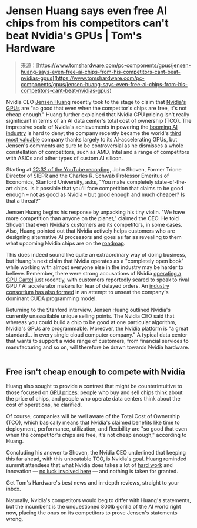 <!--yml
category: 未分类
date: 2024-05-27 14:49:59
-->

# Jensen Huang says even free AI chips from his competitors can't beat Nvidia's GPUs | Tom's Hardware

> 来源：[https://www.tomshardware.com/pc-components/gpus/jensen-huang-says-even-free-ai-chips-from-his-competitors-cant-beat-nvidias-gpus](https://www.tomshardware.com/pc-components/gpus/jensen-huang-says-even-free-ai-chips-from-his-competitors-cant-beat-nvidias-gpus)

Nvidia CEO [Jensen Huang](https://www.tomshardware.com/pc-components/gpus/nvidia-ceo-jensen-dishes-out-career-tips-for-the-fast-changing-ai-era) recently took to the stage to claim that [Nvidia's GPUs](https://www.tomshardware.com/news/nvidias-blackwell-gpus-rumored-to-feature-up-to-33-more-cores-512-bit-bus) are "so good that even when the competitor's chips are free, it's not cheap enough." Huang further explained that Nvidia GPU pricing isn't really significant in terms of an AI data center's total cost of ownership (TCO). The impressive scale of Nvidia's achievements in powering the [booming AI industry](https://www.tomshardware.com/tech-industry/tsmc-founder-says-unnamed-customers-want-10-new-fabs-to-build-ai-chips) is hard to deny; the company recently became the world's [third most valuable](https://www.tomshardware.com/tech-industry/nvidia-becomes-the-worlds-third-most-valuable-company) company thanks largely to its AI-accelerating GPUs, but Jensen's comments are sure to be controversial as he dismisses a whole constellation of competitors, such as AMD, Intel and a range of competitors with ASICs and other types of custom AI silicon. 

Starting at [22:32 of the YouTube recording](https://youtu.be/cEg8cOx7UZk?t=1352), John Shoven, Former Trione Director of SIEPR and the Charles R. Schwab Professor Emeritus of Economics, Stanford University, asks, "You make completely state-of-the-art chips. Is it possible that you'll face competition that claims to be good enough – not as good as Nvidia – but good enough and much cheaper? Is that a threat?"

Jensen Huang begins his response by unpacking his tiny violin. "We have more competition than anyone on the planet," claimed the CEO. He told Shoven that even Nvidia's customers are its competitors, in some cases. Also, Huang pointed out that Nvidia actively helps customers who are designing alternative AI processors and goes as far as revealing to them what upcoming Nvidia chips are on the [roadmap](https://www.tomshardware.com/pc-components/gpus/nvidias-next-gen-gpus-are-rumored-to-be-codenamed-rubin-arrive-in-2025).

This does indeed sound like quite an extraordinary way of doing business, but Huang's next claim that Nvidia operates as a "completely open book" while working with almost everyone else in the industry may be harder to believe. Remember, there were strong accusations of Nvidia [operating a GPU Cartel](https://www.tomshardware.com/tech-industry/artificial-intelligence/former-amd-gpu-head-accuses-nvidia-of-being-a-gpu-cartel-in-response-to-reports-of-retaliatory-shipment-delays) just recently, with customers reportedly scared to speak to rival GPU / AI accelerator makers for fear of delayed orders. An [industry consortium has also formed](https://techcrunch.com/2023/09/19/the-unified-acceleration-foundation-wants-to-create-an-open-standard-for-accelerator-programming/?_guc_consent_skip=1707852667) in an attempt to unseat the company's dominant CUDA programming model. 

Returning to the Stanford interview, Jensen Huang outlined Nvidia's currently unassailable unique selling points. The Nvidia CEO said that whereas you could build a chip to be good at one particular algorithm, Nvidia's GPUs are programmable. Moreover, the Nvidia platform is "a great standard… in every single cloud computer company." A typical data center that wants to support a wide range of customers, from financial services to manufacturing and so on, will therefore be drawn towards Nvidia hardware.  

## Free isn't cheap enough to compete with Nvidia

Huang also sought to provide a contrast that might be counterintuitive to those focused on [GPU prices](https://www.tomshardware.com/news/lowest-gpu-prices): people who buy and sell chips think about the price of chips, and people who operate data centers think about the cost of operations, he clarified.

Of course, companies will be well aware of the Total Cost of Ownership (TCO), which basically means that Nvidia's claimed benefits like time to deployment, performance, utilization, and flexibility are "so good that even when the competitor's chips are free, it's not cheap enough," according to Huang. 

Concluding his answer to Shoven, the Nvidia CEO underlined that keeping this far ahead, with this unbeatable TCO, is Nvidia's goal. Huang reminded summit attendees that what Nvidia does takes a lot of [hard work](https://www.tomshardware.com/pc-components/gpus/wealthy-nvidia-employees-are-taking-it-easy-in-semi-retirement-mode-even-middle-managers-make-dollar1-million-a-year-or-more-report) and innovation — [no luck involved here](https://www.tomshardware.com/pc-components/gpus/intel-ceo-says-nvidias-ai-dominance-is-pure-luck-nvidia-vp-fires-back-says-intel-lacked-vision-and-execution) — and nothing is taken for granted.

Get Tom's Hardware's best news and in-depth reviews, straight to your inbox.

Naturally, Nvidia's competitors would beg to differ with Huang's statements, but the incumbent is the unquestioned 800lb gorilla of the AI world right now, placing the onus on its competitors to prove Jensen's statements wrong.